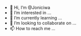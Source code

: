 - 👋 Hi, I’m @Joniciwa
- 👀 I’m interested in ...
- 🌱 I’m currently learning ...
- 💞️ I’m looking to collaborate on ...
- 📫 How to reach me ...

<!---
Joniciwa/Joniciwa is a ✨ special ✨ repository because its `README.md` (this file) appears on your GitHub profile.
Anda dapat mengeklik tautan Pratinjau untuk melihat perubahan Dan
saya tungguya
